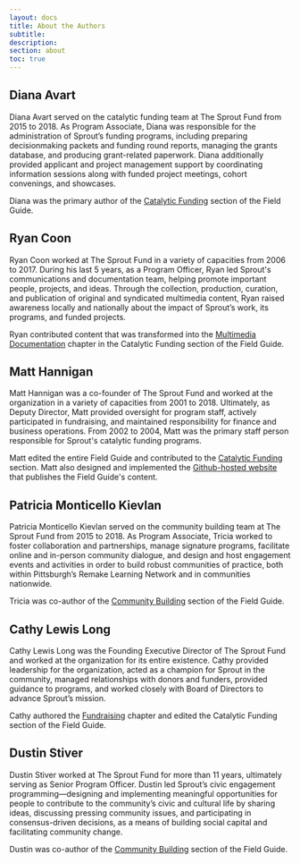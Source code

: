 ```yaml
---
layout: docs
title: About the Authors
subtitle:
description:
section: about
toc: true
---
```


## Diana Avart

Diana Avart served on the catalytic funding team at The Sprout Fund from 2015 to 2018. As Program Associate, Diana was responsible for the administration of Sprout’s funding programs, including preparing decisionmaking packets and funding round reports, managing the grants database, and producing grant-related paperwork. Diana additionally provided applicant and project management support by coordinating information sessions along with funded project meetings, cohort convenings, and showcases.

Diana was the primary author of the [Catalytic Funding](/catalytic-funding/) section of the Field Guide.

## Ryan Coon

Ryan Coon worked at The Sprout Fund in a variety of capacities from 2006 to 2017. During his last 5 years, as a Program Officer, Ryan led Sprout's communications and documentation team, helping promote important people, projects, and ideas. Through the collection, production, curation, and publication of original and syndicated multimedia content, Ryan raised awareness locally and nationally about the impact of Sprout’s work, its programs, and funded projects.

Ryan contributed content that was transformed into the [Multimedia Documentation](/catalytic-funding/managing-funded-projects/multimedia-documentation/) chapter in the Catalytic Funding section of the Field Guide.

## Matt Hannigan

Matt Hannigan was a co-founder of The Sprout Fund and worked at the organization in a variety of capacities from 2001 to 2018. Ultimately, as Deputy Director, Matt provided oversight for program staff, actively participated in fundraising, and maintained responsibility for finance and business operations. From 2002 to 2004, Matt was the primary staff person responsible for Sprout's catalytic funding programs.

Matt edited the entire Field Guide and contributed to the [Catalytic Funding](/catalytic-funding/) section. Matt also designed and implemented the [Github-hosted website](https://github.com/sproutfund/field-guide) that publishes the Field Guide's content.

## Patricia Monticello Kievlan

Patricia Monticello Kievlan served on the community building team at The Sprout Fund from 2015 to 2018. As Program Associate, Tricia worked to foster collaboration and partnerships, manage signature programs, facilitate online and in-person community dialogue, and design and host engagement events and activities in order to build robust communities of practice, both within Pittsburgh’s Remake Learning Network and in communities nationwide.

Tricia was co-author of the [Community Building](/community-building/) section of the Field Guide.

## Cathy Lewis Long

Cathy Lewis Long was the Founding Executive Director of The Sprout Fund and worked at the organization for its entire existence. Cathy provided leadership for the organization, acted as a champion for Sprout in the community, managed relationships with donors and funders, provided guidance to programs, and worked closely with Board of Directors to advance Sprout’s mission.

Cathy authored the [Fundraising](/catalytic-funding/planning-preparing/fundraising/) chapter and edited the Catalytic Funding section of the Field Guide.

## Dustin Stiver

Dustin Stiver worked at The Sprout Fund for more than 11 years, ultimately serving as Senior Program Officer. Dustin led Sprout’s civic engagement programming—designing and implementing meaningful opportunities for people to contribute to the community’s civic and cultural life by sharing ideas, discussing pressing community issues, and participating in consensus-driven decisions, as a means of building social capital and facilitating community change.

Dustin was co-author of the [Community Building](/community-building/) section of the Field Guide.
